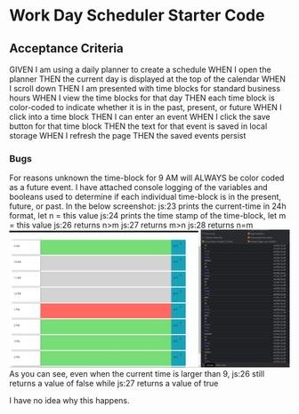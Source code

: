 # Work Day Scheduler Starter Code

## Acceptance Criteria 

GIVEN I am using a daily planner to create a schedule
WHEN I open the planner
THEN the current day is displayed at the top of the calendar
WHEN I scroll down
THEN I am presented with time blocks for standard business hours
WHEN I view the time blocks for that day
THEN each time block is color-coded to indicate whether it is in the past, present, or future
WHEN I click into a time block
THEN I can enter an event
WHEN I click the save button for that time block
THEN the text for that event is saved in local storage
WHEN I refresh the page
THEN the saved events persist


### Bugs

For reasons unknown the time-block for 9 AM will ALWAYS be color coded as a future event.
I have attached console logging of the variables and booleans used 
to determine if each individual time-block is in the present, future, or past.
In the below screenshot:
js:23 prints the current-time in 24h format, let n = this value
js:24 prints the time stamp of the time-block, let m = this value
js:26 returns n>m
js:27 returns m>n
js:28 returns n=m<br />
![Things that make me hate life](Screenshots/rageinducing.jpg)<br />
As you can see, even when the current time is larger than 9, js:26 still returns a value of false while js:27 returns a value of true

I have no idea why this happens.